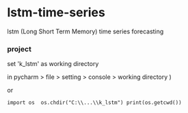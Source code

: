 # lstm-time-series

lstm (Long Short Term Memory) time series forecasting


### project

set 'k_lstm' as working directory 

in pycharm > file > setting > console > working directory )

or 

`
import os 
os.chdir("C:\\...\\k_lstm")
print(os.getcwd())
`

